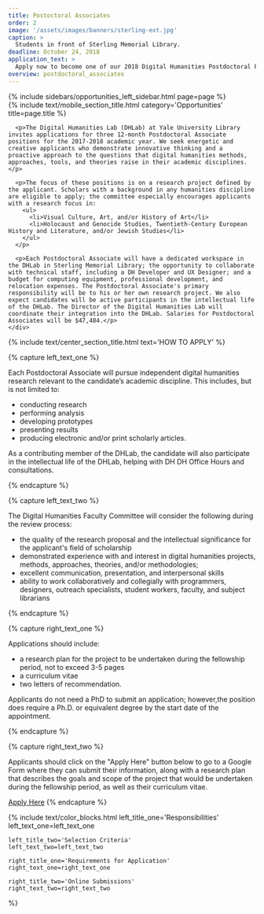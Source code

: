 ```yaml
---
title: Postoctoral Associates
order: 2
image: '/assets/images/banners/sterling-ext.jpg'
caption: >
  Students in front of Sterling Memorial Library.
deadline: October 24, 2018
application_text: >
  Apply now to become one of our 2018 Digital Humanities Postdoctoral Fellows.
overview: postdoctoral_associates
---
```


<div class='center-column'>
  <div class='two-column-container one-third-width top-text'>
    <div class='left-column'>
      {% include sidebars/opportunities_left_sidebar.html page=page %}
    </div>
    <div class='right-column'>
      {% include text/mobile_section_title.html
        category='Opportunities'
        title=page.title
      %}

      <p>The Digital Humanities Lab (DHLab) at Yale University Library invites applications for three 12-month Postdoctoral Associate positions for the 2017-2018 academic year. We seek energetic and creative applicants who demonstrate innovative thinking and a proactive approach to the questions that digital humanities methods, approaches, tools, and theories raise in their academic disciplines.</p>

      <p>The focus of these positions is on a research project defined by the applicant. Scholars with a background in any humanities discipline are eligible to apply; the committee especially encourages applicants with a research focus in:
        <ul>
          <li>Visual Culture, Art, and/or History of Art</li>
          <li>Holocaust and Genocide Studies, Twentieth-Century European History and Literature, and/or Jewish Studies</li>
        </ul>
      </p>

      <p>Each Postdoctoral Associate will have a dedicated workspace in the DHLab in Sterling Memorial Library; the opportunity to collaborate with technical staff, including a DH Developer and UX Designer; and a budget for computing equipment, professional development, and relocation expenses. The Postdoctoral Associate's primary responsibility will be to his or her own research project. We also expect candidates will be active participants in the intellectual life of the DHLab. The Director of the Digital Humanities Lab will coordinate their integration into the DHLab. Salaries for Postdoctoral Associates will be $47,484.</p>
    </div>
  </div>

  {% include text/center_section_title.html
    text='HOW TO APPLY'
  %}

  {% capture left_text_one %}
    <p>Each Postdoctoral Associate will pursue independent digital humanities research relevant to the candidate’s academic discipline. This includes, but is not limited to:      
      <ul>
        <li>conducting research</li>
        <li>performing analysis</li>
        <li>developing prototypes</li>
        <li>presenting results</li>
        <li>producing electronic and/or print scholarly articles.</li>
      </ul>
    </p>
    <p>As a contributing member of the DHLab, the candidate will also participate in the intellectual life of the DHLab, helping with DH DH Office Hours and consultations.
    </p>
  {% endcapture %}

  {% capture left_text_two %}
    <p>The Digital Humanities Faculty Committee will consider the following during the review process:
      <ul>
        <li>the quality of the research proposal and the intellectual significance for the applicant's field of scholarship</li>
        <li>demonstrated experience with and interest in digital humanities projects, methods, approaches, theories, and/or methodologies;</li>
        <li>excellent communication, presentation, and interpersonal skills</li>
        <li>ability to work collaboratively and collegially with programmers, designers, outreach specialists, student workers, faculty, and subject librarians</li>
      </ul>
    </p>
  {% endcapture %}

  {% capture right_text_one %}
    <p>Applications should include:
      <ul>
        <li>a research plan for the project to be undertaken during the fellowship period, not to exceed 3-5 pages</li>
        <li>a curriculum vitae</li>
        <li>two letters of recommendation.</li>
      </ul>
    </p>
    <p>Applicants do not need a PhD to submit an application; however,the position does require a Ph.D. or equivalent degree by the start date of the appointment.</p>
  {% endcapture %}

  {% capture right_text_two %}
    <p>Applicants should click on the "Apply Here" button below to go to a Google Form where they can submit their information, along with a research plan that describes the goals and scope of the project that would be undertaken during the fellowship period, as well as their curriculum vitae.</p>
    <a href='{{ site.postdoctoral_application }}' target='_blank' class='white-button'>Apply Here</a>
  {% endcapture %}

  {% include text/color_blocks.html
    left_title_one='Responsibilities'
    left_text_one=left_text_one

    left_title_two='Selection Criteria'
    left_text_two=left_text_two

    right_title_one='Requirements for Application'
    right_text_one=right_text_one

    right_title_two='Online Submissions'
    right_text_two=right_text_two 
  %}
</div>